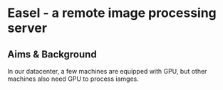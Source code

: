 # Easel - a remote image processing server

## Aims & Background

In our datacenter, a few machines are equipped with GPU, but other machines also need GPU to process iamges.
